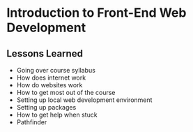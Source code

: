 # Introduction to Front-End Web Development

## Lessons Learned
- Going over course syllabus
- How does internet work
- How do websites work
- How to get most out of the course
- Setting up local web development environment
- Setting up packages
- How to get help when stuck
- Pathfinder
